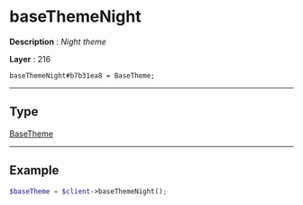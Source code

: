 # baseThemeNight

**Description** : *Night theme*

**Layer** : 216

```tl
baseThemeNight#b7b31ea8 = BaseTheme;
```

---

## Type

[BaseTheme](type/BaseTheme)

---

## Example

```php
$baseTheme = $client->baseThemeNight();
```